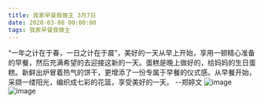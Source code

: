 ```yaml
---
title: 我家早餐我做主 3月7日
date: 2020-03-08 00:00:00
tags: 我家早餐我做主
---
```

“一年之计在于春，一日之计在于晨”，美好的一天从早上开始，享用一顿精心准备的早餐，然后充满希望的去迎接这新的一天。蛋糕是晚上做好的，给妈妈的生日蛋糕。新鲜出炉冒着热气的饼干，更增添了一份专属于早餐的仪式感。从早餐开始，采撷一缕阳光，编织成七彩的花篮，享受美好的一天。 --郑婷文
![image](1.jpg)
![image](2.jpg)